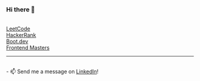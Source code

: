 ### Hi there 👋


<br/>
<a href="https://leetcode.com/FMota335/">LeetCode</a>

<br/>
<a href="https://www.hackerrank.com/francisco_mota31">HackerRank</a>

<br/>
<a href="https://www.boot.dev/u/greatleading52">Boot.dev</a>

<br/>
<a href="https://frontendmasters.com/u/Frank3354/">Frontend Masters</a>

---

<br/>
- 📫 Send me a message on <a href="https://www.linkedin.com/in/francisco-mota-dot-dev/">LinkedIn</a>!


<!--
**Frank3354/Frank3354** is a ✨ _special_ ✨ repository because its `README.md` (this file) appears on your GitHub profile.

Here are some ideas to get you started:

- 🔭 I’m currently working on ...
- 🌱 I’m currently learning ...
- 👯 I’m looking to collaborate on ...
- 🤔 I’m looking for help with ...
- 💬 Ask me about ...
- ⚡ Fun fact: ...
-->
